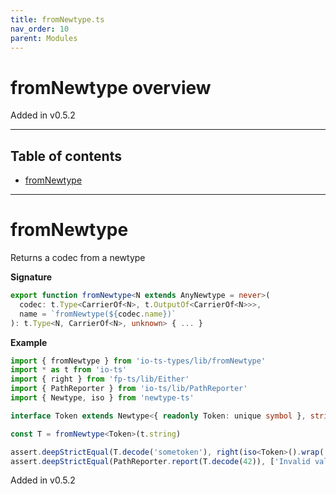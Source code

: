 ```yaml
---
title: fromNewtype.ts
nav_order: 10
parent: Modules
---
```


# fromNewtype overview

Added in v0.5.2

---

<h2 class="text-delta">Table of contents</h2>

- [fromNewtype](#fromnewtype)

---

# fromNewtype

Returns a codec from a newtype

**Signature**

```ts
export function fromNewtype<N extends AnyNewtype = never>(
  codec: t.Type<CarrierOf<N>, t.OutputOf<CarrierOf<N>>>,
  name = `fromNewtype(${codec.name})`
): t.Type<N, CarrierOf<N>, unknown> { ... }
```

**Example**

```ts
import { fromNewtype } from 'io-ts-types/lib/fromNewtype'
import * as t from 'io-ts'
import { right } from 'fp-ts/lib/Either'
import { PathReporter } from 'io-ts/lib/PathReporter'
import { Newtype, iso } from 'newtype-ts'

interface Token extends Newtype<{ readonly Token: unique symbol }, string> {}

const T = fromNewtype<Token>(t.string)

assert.deepStrictEqual(T.decode('sometoken'), right(iso<Token>().wrap('sometoken')))
assert.deepStrictEqual(PathReporter.report(T.decode(42)), ['Invalid value 42 supplied to : fromNewtype(string)'])
```

Added in v0.5.2
